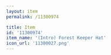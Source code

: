```yaml
---
layout: item
permalink: /11300974

title: Item
id: '11300974'
item_name: '(Intro) Forest Keeper Hat'
icon_url: '11300027.png'
---
```

